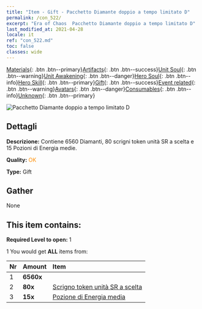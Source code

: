 ```yaml
---
title: "Item - Gift - Pacchetto Diamante doppio a tempo limitato D"
permalink: /con_522/
excerpt: "Era of Chaos  Pacchetto Diamante doppio a tempo limitato D"
last_modified_at: 2021-04-28
locale: it
ref: "con_522.md"
toc: false
classes: wide
---
```

 [Materials](/ItemsIT/){: .btn .btn--primary}[Artifacts](/ItemsIT/Artifacts/){: .btn .btn--success}[Unit Soul](/ItemsIT/UnitSoul/){: .btn .btn--warning}[Unit Awakening](/ItemsIT/UnitAwakening/){: .btn .btn--danger}[Hero Soul](/ItemsIT/HeroSoul/){: .btn .btn--info}[Hero Skill](/ItemsIT/HeroSkill/){: .btn .btn--primary}[Gift](/ItemsIT/Gift/){: .btn .btn--success}[Event related](/ItemsIT/Events/){: .btn .btn--warning}[Avatars](/ItemsIT/Avatars/){: .btn .btn--danger}[Consumables](/ItemsIT/Consumables/){: .btn .btn--info}[Unknown](/ItemsIT/Unknown/){: .btn .btn--primary}

 ![Pacchetto Diamante doppio a tempo limitato D](/images/t/i_907197.png)

## Dettagli
 **Descrizione:** Contiene 6560 Diamanti, 80 scrigni token unità SR a scelta e 15 Pozioni di Energia medie.

 **Quality:** <span style="color: #FF8C00">OK</span>

 **Type:** Gift

## Gather

  None

## This item contains:

 **Required Level to open:** 1

 1 You would get **ALL** items  from:

  | Nr | Amount |     Item    |
  |:---|:-------|:------------|
  | 1 |  **6560x** | <i class="fas fa-gem"/> |  | 
  | 2 |  **80x** | [Scrigno token unità SR a scelta](/ItemsIT/con_1618/) |  | 
  | 3 |  **15x** | [Pozione di Energia media](/ItemsIT/con_705/) |  | 
